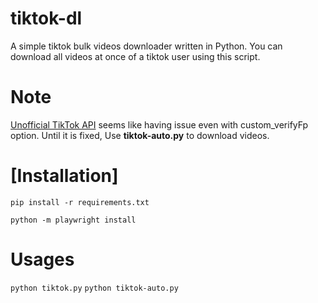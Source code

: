 # tiktok-dl
A simple tiktok bulk videos downloader written in Python. You can download all videos at once of a tiktok user using this script.

# Note
<a href="https://github.com/davidteather/TikTok-Api">Unofficial TikTok API</a> seems like having issue even with custom_verifyFp option. Until it is fixed, Use <b>tiktok-auto.py</b> to download videos.

# [Installation]
``pip install -r requirements.txt``

``python -m playwright install``
  
# Usages
  ``python tiktok.py``
  ``python tiktok-auto.py``
